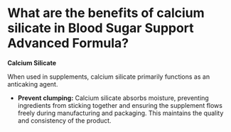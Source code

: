# What are the benefits of calcium silicate in Blood Sugar Support Advanced Formula?

**Calcium Silicate** 

When used in supplements, calcium silicate primarily functions as an anticaking agent.   

- **Prevent clumping:** Calcium silicate absorbs moisture, preventing ingredients from sticking together and ensuring the supplement flows freely during manufacturing and packaging. This maintains the quality and consistency of the product.